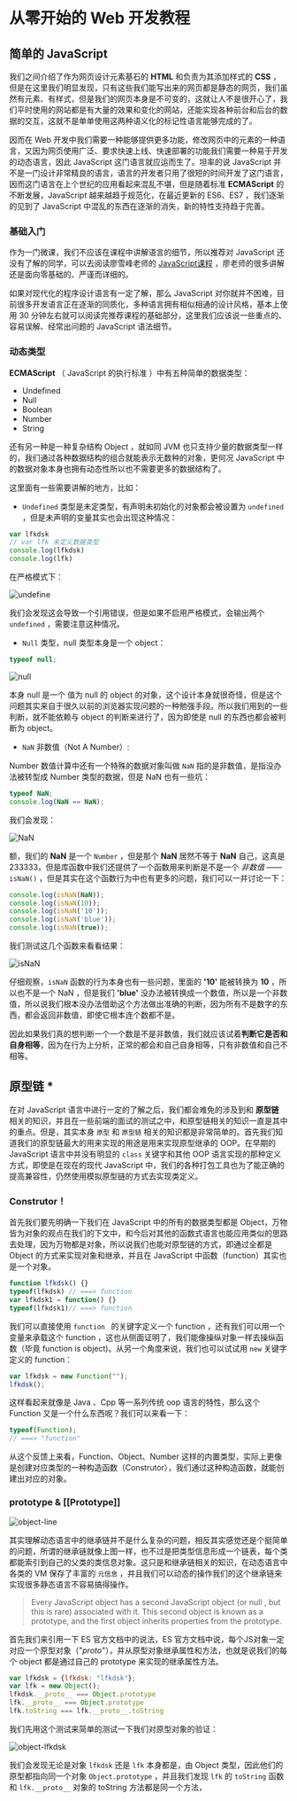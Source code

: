 # 从零开始的 Web 开发教程



## 简单的 JavaScript 

我们之间介绍了作为网页设计元素基石的 **HTML** 和负责为其添加样式的 **CSS** ，但是在这里我们明显发现，只有这些我们能写出来的网页都是静态的网页，我们虽然有元素、有样式，但是我们的网页本身是不可变的，这就让人不是很开心了，我们平时使用的网站都是有大量的效果和变化的网站，还能实现各种前台和后台的数据的交互，这就不是单单使用这两种语义化的标记性语言能够完成的了。

因而在 Web 开发中我们需要一种能够提供更多功能，修改网页中的元素的一种语言，又因为网页使用广泛、要求快速上线、快速部署的功能我们需要一种易于开发的动态语言，因此 JavaScript 这门语言就应运而生了。坦率的说 JavaScript 并不是一门设计非常精良的语言，语言的开发者只用了很短的时间开发了这门语言，因而这门语言在上个世纪的应用看起来混乱不堪，但是随着标准 **ECMAScript** 的不断发展，JavaScript 越来越趋于规范化，在最近更新的 ES6、ES7 ，我们逐渐的见到了 JavaScript 中混乱的东西在逐渐的消失，新的特性支持趋于完善。

### 基础入门

作为一门微课，我们不应该在课程中讲解语言的细节，所以推荐对 JavaScript 还没有了解的同学，可以去阅读廖雪峰老师的 [JavaScript课程](http://www.liaoxuefeng.com/wiki/001434446689867b27157e896e74d51a89c25cc8b43bdb3000) ，廖老师的很多讲解还是面向零基础的、严谨而详细的。

如果对现代化的程序设计语言有一定了解，那么 JavaScript 对你就并不困难，目前很多开发语言正在逐渐的同质化，多种语言拥有相似相通的设计风格，基本上使用 30 分钟左右就可以阅读完推荐课程的基础部分，这里我们应该说一些重点的、容易误解、经常出问题的 JavaScript 语法细节。

###  动态类型

**ECMAScript** （ JavaScript 的执行标准 ）中有五种简单的数据类型：

* Undefined
* Null
* Boolean
* Number
* String

还有另一种是一种复杂结构 Object ，就如同 JVM 也只支持少量的数据类型一样的，我们通过各种数据结构的组合就能表示无数种的对象，更何况 JavaScript 中的数据对象本身也拥有动态性所以也不需要更多的数据结构了。

这里面有一些需要讲解的地方，比如：

*  `Undefined` 类型是未定类型，有声明未初始化的对象都会被设置为 `undefined` ，但是未声明的变量其实也会出现这种情况：

``` javascript
var lfkdsk
// var lfk 未定义数据类型
console.log(lfkdsk)
console.log(lfk)
```

在严格模式下：

![undefine](chapter_3_zero_to_web_javascript/undefine.png)

我们会发现这会导致一个引用错误，但是如果不启用严格模式，会输出两个 `undefined` ，需要注意这种情况。

* `Null` 类型，null 类型本身是一个 object：

``` javascript
typeof null;
```

![null](chapter_3_zero_to_web_javascript/null.png)

本身 null 是一个 值为 null 的 object 的对象，这个设计本身就很奇怪，但是这个问题其实来自于很久以前的浏览器实现问题的一种勉强手段。所以我们用到的一些判断，就不能依赖与 object 的判断来进行了，因为即使是 null 的东西也都会被判断为 object。

* `NaN` 非数值（Not A Number）:

Number 数值计算中还有一个特殊的数据对象叫做 `NaN`  指的是非数值，是指没办法被转型成 Number 类型的数据，但是 NaN 也有一些坑：

``` javascript
typeof NaN;
console.log(NaN == NaN);
```

我们会发现：

![NaN](chapter_3_zero_to_web_javascript/nan.png)

额，我们的 **NaN** 是一个 `Number` ，但是那个 **NaN** 居然不等于 **NaN** 自己，这真是 233333，但是库函数中我们还提供了一个函数用来判断是不是一个 *非数值* —— `isNaN()` ，但是其实在这个函数行为中也有更多的问题，我们可以一并讨论一下：

``` javascript
console.log(isNaN(NaN));
console.log(isNaN(10));
console.log(isNaN('10'));
console.log(isNaN('blue'));
console.log(isNaN(true));
```

我们测试这几个函数来看看结果：

![isNaN](chapter_3_zero_to_web_javascript/isNaN.png)

仔细观察，`isNaN` 函数的行为本身也有一些问题，里面的 **'10'** 能被转换为 **10** ，所以也不是一个 NaN ，但是我们 **'blue'** 没办法被转换成一个数值，所以是一个非数值，所以说我们根本没办法借助这个方法做出准确的判断，因为所有不是数字的东西，都会返回非数值，即使它根本连个数都不是。

因此如果我们真的想判断一个一个数是不是非数值，我们就应该试着**判断它是否和自身相等**，因为在行为上分析，正常的都会和自己自身相等，只有非数值和自己不相等。

## 原型链 * 

在对 JavaScript 语言中进行一定的了解之后，我们都会难免的涉及到和 **原型链** 相关的知识，并且在一些前端的面试的测试之中，和原型链相关的知识一直是其中的重点。但是，其实本身 `原型` 和 `原型链` 相关的知识都是非常简单的。首先我们知道我们的原型链最大的用来实现的用途是用来实现原型继承的 OOP。在早期的 JavaScript 语言中并没有明显的 `class` 关键字和其他 OOP 语言实现的那种定义方式，即使是在现在的现代 JavaScript 中，我们的各种打包工具也为了能正确的提高兼容性，仍然使用模拟原型链的方式去实现类定义。

### Construtor！

首先我们要先明确一下我们在 JavaScript 中的所有的数据类型都是 Object，万物皆为对象的观点在我们的下文中，和今后对其他的函数式语言也能应用类似的思路去处理，因为万物都是对象，所以说我们也能对原型链的方式，即通过全都是 Object 的方式来实现对象和继承，并且在 JavaScript 中函数（function）其实也是一个对象。

``` javascript
function lfkdsk() {}
typeof(lfkdsk) // ===> function
var lfkdsk1 = function() {}
typeof(lfkdsk1)// ===> function
```

我们可以直接使用 `function ` 的关键字定义一个 function ，还有我们可以用一个变量来承载这个 function ，这也从侧面证明了，我们能像操纵对象一样去操纵函数（毕竟 function is object)。从另一个角度来说，我们也可以试试用 `new` 关键字定义的 function：

``` javascript
var lfkdsk = new Function("");
lfkdsk();
```

这样看起来就像是 Java 、Cpp 等一系列传统 oop 语言的特性，那么这个 Function 又是一个什么东西呢？我们可以来看一下：

``` javascript
typeof(Function);
// ===> "function"
```

从这个反馈上来看，Function、Object、Number 这样的内置类型，实际上更像是创建对应类型的一种构造函数（Construtor），我们通过这种构造函数，就能创建出对应的对象。

###  prototype & [[Prototype]]

![object-line](chapter_3_zero_to_web_javascript/object-line.png)

其实理解动态语言中的继承链并不是什么复杂的问题，相反其实感觉还是个挺简单的问题，所谓的继承链就像上图一样，也不过是把类型信息形成一个链表，每个类都能索引到自己的父类的类信息对象。这只是和继承链相关的知识，在动态语言中各类的 VM 保存了丰富的 `元信息` ，并且我们可以动态的操作我们的这个继承链来实现很多静态语言不容易搞得操作。

> Every JavaScript object has a second JavaScript object (or null ,
> but this is rare) associated with it. This second object is known as a prototype, and the first object inherits properties from the prototype.

首先我们来引用一下 ES 官方文档中的说法，ES 官方文档中说，每个JS对象一定对应一个原型对象（"_proto_"），并从原型对象继承属性和方法，也就是说我们的每个 object 都是通过自己的 prototype 来实现的继承属性方法。

``` javascript
var lfkdsk = {lfkdsk: "lfkdsk"};
var lfk = new Object();
lfkdsk.__proto__ === Object.prototype
lfk.__proto__ === Object.prototype
lfk.toString === lfk.__proto__.toString
```

我们先用这个测试来简单的测试一下我们对原型对象的验证：

![object-lfkdsk](chapter_3_zero_to_web_javascript/lfkdsk-object.png)

我们会发现无论是对象 `lfkdsk` 还是 `lfk` 本身都是，由 Object 类型，因此他们的原型都指向同一个对象 `Object.prototype` ，并且我们发现 `lfk` 的 `toString` 函数和 `lfk.__proto__` 对象的 toString 方法都是同一个方法，